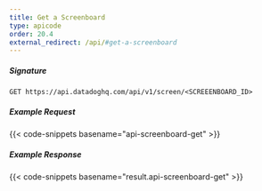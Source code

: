 ```yaml
---
title: Get a Screenboard
type: apicode
order: 20.4
external_redirect: /api/#get-a-screenboard
---
```


##### Signature
`GET https://api.datadoghq.com/api/v1/screen/<SCREEENBOARD_ID>`
##### Example Request
{{< code-snippets basename="api-screenboard-get" >}}
##### Example Response
{{< code-snippets basename="result.api-screenboard-get" >}}

